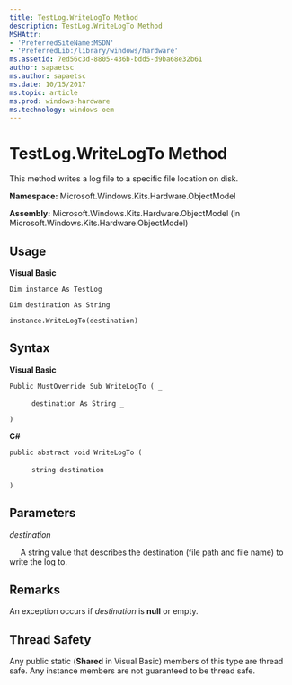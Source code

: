 ```yaml
---
title: TestLog.WriteLogTo Method
description: TestLog.WriteLogTo Method
MSHAttr:
- 'PreferredSiteName:MSDN'
- 'PreferredLib:/library/windows/hardware'
ms.assetid: 7ed56c3d-8805-436b-bdd5-d9ba68e32b61
author: sapaetsc
ms.author: sapaetsc
ms.date: 10/15/2017
ms.topic: article
ms.prod: windows-hardware
ms.technology: windows-oem
---
```


# TestLog.WriteLogTo Method


This method writes a log file to a specific file location on disk.

**Namespace:** Microsoft.Windows.Kits.Hardware.ObjectModel

**Assembly:** Microsoft.Windows.Kits.Hardware.ObjectModel (in Microsoft.Windows.Kits.Hardware.ObjectModel)

## <span id="Usage"></span><span id="usage"></span><span id="USAGE"></span>Usage


**Visual Basic**

`Dim instance As TestLog`

`Dim destination As String`

`instance.WriteLogTo(destination)`

## <span id="Syntax"></span><span id="syntax"></span><span id="SYNTAX"></span>Syntax


**Visual Basic**

`Public MustOverride Sub WriteLogTo ( _`

          `destination As String _`

`)`

**C#**

`public abstract void WriteLogTo (`

          `string destination`

`)`

## <span id="Parameters"></span><span id="parameters"></span><span id="PARAMETERS"></span>Parameters


*destination*

     A string value that describes the destination (file path and file name) to write the log to.

## <span id="Remarks"></span><span id="remarks"></span><span id="REMARKS"></span>Remarks


An exception occurs if *destination* is **null** or empty.

## <span id="Thread_Safety"></span><span id="thread_safety"></span><span id="THREAD_SAFETY"></span>Thread Safety


Any public static (**Shared** in Visual Basic) members of this type are thread safe. Any instance members are not guaranteed to be thread safe.

 

 






